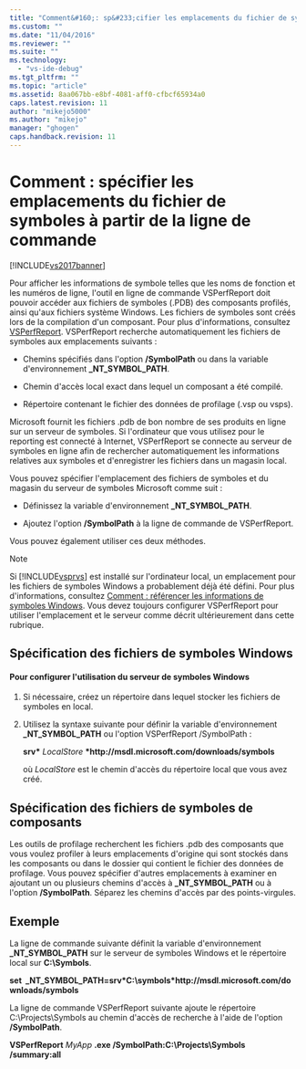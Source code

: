 ```yaml
---
title: "Comment&#160;: sp&#233;cifier les emplacements du fichier de symboles &#224; partir de la ligne de commande | Microsoft Docs"
ms.custom: ""
ms.date: "11/04/2016"
ms.reviewer: ""
ms.suite: ""
ms.technology: 
  - "vs-ide-debug"
ms.tgt_pltfrm: ""
ms.topic: "article"
ms.assetid: 8aa067bb-e8bf-4081-aff0-cfbcf65934a0
caps.latest.revision: 11
author: "mikejo5000"
ms.author: "mikejo"
manager: "ghogen"
caps.handback.revision: 11
---
```

# Comment&#160;: sp&#233;cifier les emplacements du fichier de symboles &#224; partir de la ligne de commande
[!INCLUDE[vs2017banner](../code-quality/includes/vs2017banner.md)]

Pour afficher les informations de symbole telles que les noms de fonction et les numéros de ligne, l'outil en ligne de commande VSPerfReport doit pouvoir accéder aux fichiers de symboles \(.PDB\) des composants profilés, ainsi qu'aux fichiers système Windows.  Les fichiers de symboles sont créés lors de la compilation d'un composant.  Pour plus d'informations, consultez [VSPerfReport](../profiling/vsperfreport.md).  VSPerfReport recherche automatiquement les fichiers de symboles aux emplacements suivants :  
  
-   Chemins spécifiés dans l'option **\/SymbolPath** ou dans la variable d'environnement **\_NT\_SYMBOL\_PATH**.  
  
-   Chemin d'accès local exact dans lequel un composant a été compilé.  
  
-   Répertoire contenant le fichier des données de profilage \(.vsp ou vsps\).  
  
 Microsoft fournit les fichiers .pdb de bon nombre de ses produits en ligne sur un serveur de symboles.  Si l'ordinateur que vous utilisez pour le reporting est connecté à Internet, VSPerfReport se connecte au serveur de symboles en ligne afin de rechercher automatiquement les informations relatives aux symboles et d'enregistrer les fichiers dans un magasin local.  
  
 Vous pouvez spécifier l'emplacement des fichiers de symboles et du magasin du serveur de symboles Microsoft comme suit :  
  
-   Définissez la variable d'environnement **\_NT\_SYMBOL\_PATH**.  
  
-   Ajoutez l'option **\/SymbolPath** à la ligne de commande de VSPerfReport.  
  
 Vous pouvez également utiliser ces deux méthodes.  
  
> [!NOTE]
>  Si [!INCLUDE[vsprvs](../code-quality/includes/vsprvs_md.md)] est installé sur l'ordinateur local, un emplacement pour les fichiers de symboles Windows a probablement déjà été défini.  Pour plus d'informations, consultez [Comment : référencer les informations de symboles Windows](../profiling/how-to-reference-windows-symbol-information.md).  Vous devez toujours configurer VSPerfReport pour utiliser l'emplacement et le serveur comme décrit ultérieurement dans cette rubrique.  
  
## Spécification des fichiers de symboles Windows  
  
#### Pour configurer l'utilisation du serveur de symboles Windows  
  
1.  Si nécessaire, créez un répertoire dans lequel stocker les fichiers de symboles en local.  
  
2.  Utilisez la syntaxe suivante pour définir la variable d'environnement **\_NT\_SYMBOL\_PATH** ou l'option VSPerfReport \/SymbolPath :  
  
     **srv\*** *LocalStore* **\*http:\/\/msdl.microsoft.com\/downloads\/symbols**  
  
     où *LocalStore* est le chemin d'accès du répertoire local que vous avez créé.  
  
## Spécification des fichiers de symboles de composants  
 Les outils de profilage recherchent les fichiers .pdb des composants que vous voulez profiler à leurs emplacements d'origine qui sont stockés dans les composants ou dans le dossier qui contient le fichier des données de profilage.  Vous pouvez spécifier d'autres emplacements à examiner en ajoutant un ou plusieurs chemins d'accès à **\_NT\_SYMBOL\_PATH** ou à l'option **\/SymbolPath**.  Séparez les chemins d'accès par des points\-virgules.  
  
## Exemple  
 La ligne de commande suivante définit la variable d'environnement **\_NT\_SYMBOL\_PATH** sur le serveur de symboles Windows et le répertoire local sur **C:\\Symbols**.  
  
 **set  \_NT\_SYMBOL\_PATH\=srv\*C:\\symbols\*http:\/\/msdl.microsoft.com\/downloads\/symbols**  
  
 La ligne de commande VSPerfReport suivante ajoute le répertoire C:\\Projects\\Symbols au chemin d'accès de recherche à l'aide de l'option **\/SymbolPath**.  
  
 **VSPerfReport**  *MyApp* **.exe \/SymbolPath:C:\\Projects\\Symbols \/summary:all**